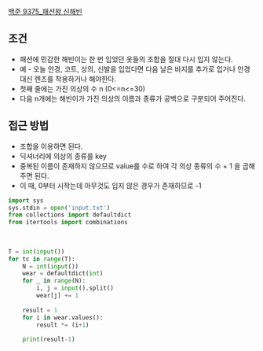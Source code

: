 
[백준 9375_패션왕 신해빈](https://www.acmicpc.net/problem/9375)

## 조건
- 패션에 민감한 해빈이는 한 번 입었던 옷들의 조합을 절대 다시 입지 않는다.
- 예 - 오늘 안경, 코트, 상의, 신발을 입었다면 다음 날은 바지를 추가로 입거나 안경대신 렌즈를 착용하거나 해야한다.
- 첫째 줄에는 가진 의상의 수 n (0<=n<=30)
- 다음 n개에는 해빈이가 가진 의상의 이름과 종류가 공백으로 구분되어 주어진다.




## 접근 방법
- 조합을 이용하면 된다.
- 딕셔너리에 의상의 종류를 key
- 중복된 이름이 존재하지 않으므로 value를 수로 하여 각 의상 종류의 수 + 1 을 곱해주면 된다.
- 이 때, 0부터 시작는데 아무것도 입지 않은 경우가 존재하므로 -1


```python
import sys  
sys.stdin = open('input.txt')  
from collections import defaultdict  
from itertools import combinations  
  
  
  
T = int(input())  
for tc in range(T):  
    N = int(input())  
    wear = defaultdict(int)  
    for _ in range(N):  
        i, j = input().split()  
        wear[j] += 1  
  
    result = 1  
    for i in wear.values():  
        result *= (i+1)  
  
    print(result-1)
```